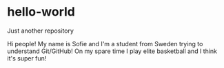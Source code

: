 # hello-world
Just another repository

Hi people!
My name is Sofie and I'm a student from Sweden trying to understand Git/GitHub!
On my spare time I play elite basketball and I think it's super fun!
